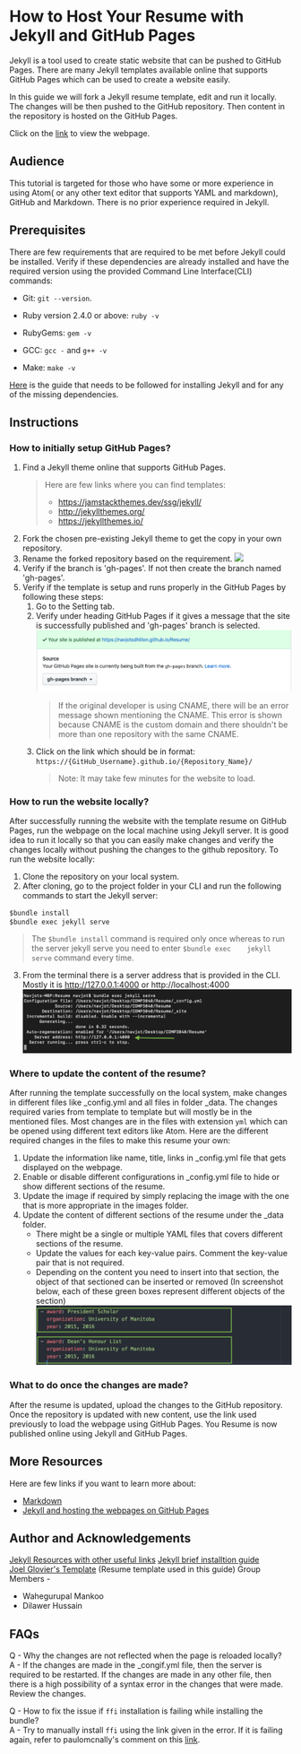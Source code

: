 # How to Host Your Resume with Jekyll and GitHub Pages

Jekyll is a tool used to create static website that can be pushed to GitHub Pages. There are many Jekyll templates available online that supports GitHub Pages which can be used to create a website easily.

In this guide we will fork a Jekyll resume template, edit and run it locally. The changes will be then pushed to the GitHub repository. Then content in the repository is hosted on the GitHub Pages.

Click on the [link](https://navjotsdhillon.github.io/Resume/) to view the webpage.

## Audience

This tutorial is targeted for those who have some or more experience in using Atom( or any other text editor that supports YAML and markdown), GitHub and Markdown. There is no prior experience required in Jekyll.

## Prerequisites

There are few requirements that are required to be met before Jekyll could be installed. Verify if these dependencies are already installed and have the required version using the provided Command Line Interface(CLI) commands:
  - Git: `git --version`.

  - Ruby version 2.4.0 or above: `ruby -v`

  - RubyGems: `gem -v`

  - GCC: `gcc -` and `g++ -v`

  - Make: `make -v`

[Here](https://jekyllrb.com/docs/installation/) is the guide that needs to be followed for installing Jekyll and for any of the missing dependencies.

## Instructions
### How to initially setup GitHub Pages?

1. Find a Jekyll theme online that supports GitHub Pages.
    > Here are few links where you can find templates:
    > - https://jamstackthemes.dev/ssg/jekyll/
    > - http://jekyllthemes.org/
    > - https://jekyllthemes.io/
2. Fork the chosen pre-existing Jekyll theme to get the copy in your own repository.
3. Rename the forked repository based on the requirement.
![](https://github.com/NavjotSDhillon/Resume/blob/gh-pages/GitHub_Forking.gif?raw=true)
4. Verify if the branch is 'gh-pages'. If not then create the branch named 'gh-pages'.
5. Verify if the template is setup and runs properly in the GitHub Pages by following these steps:
    1. Go to the Setting tab.
    2. Verify under heading GitHub Pages if it gives a message that the site is successfully published and 'gh-pages' branch is selected.
    ![](https://github.com/NavjotSDhillon/Resume/blob/gh-pages/Website_published.png?raw=true)
        > If the original developer is using CNAME, there will be an error message shown mentioning the CNAME. This error is shown because CNAME is the custom domain and there shouldn't be more than one repository with the same CNAME.  
    3. Click on the link which should be in format: `https://{GitHub_Username}.github.io/{Repository_Name}/`  
        > Note: It may take few minutes for the website to load.
  
### How to run the website locally?
After successfully running the website with the template resume on GitHub Pages, run the webpage on the local machine using Jekyll server. It is good idea to run it locally so that you can easily make changes and verify the changes locally without pushing the changes to the github repository. To run the website locally:
1. Clone the repository on your local system.
2. After cloning, go to the project folder in your CLI and run the following commands to start the Jekyll server:
  ```
  $bundle install
  $bundle exec jekyll serve
  ```
  > The `$bundle install` command is required only once whereas to run the server jekyll serve you need to enter `$bundle exec    jekyll serve` command every time.  
3. From the terminal there is a server address that is provided in the CLI. Mostly it is http://127.0.0.1:4000 or http://localhost:4000
![](https://github.com/NavjotSDhillon/Resume/blob/gh-pages/Jekyll_Server_Start.png?raw=true)

### Where to update the content of the resume?
After running the template successfully on the local system, make changes in different files like \_config.yml and all files in folder \_data. The changes required varies from template to template but will mostly be in the mentioned files. Most changes are in the files with extension `yml` which can be opened using different text editors like Atom. Here are the different required changes in the files to make this resume your own:
1. Update the information like name, title, links in \_config.yml file that gets displayed on the webpage.
2. Enable or disable different configurations in \_config.yml file to hide or show different sections of the resume.
3. Update the image if required by simply replacing the image with the one that is more appropriate in the images folder.
4. Update the content of different sections of the resume under the \_data folder.
   - There might be a single or multiple YAML files that covers different sections of the resume.
   - Update the values for each key-value pairs. Comment the key-value pair that is not required.
   - Depending on the content you need to insert into that section, the object of that sectioned can be inserted or removed (In screenshot below, each of these green boxes represent different objects of the section)
   ![](https://github.com/NavjotSDhillon/Resume/blob/gh-pages/Objects.png?raw=true)

### What to do once the changes are made?
After the resume is updated, upload the changes to the GitHub repository. Once the repository is updated with new content, use the link used previously to load the webpage using GitHub Pages. You Resume is now published online using Jekyll and GitHub Pages.

## More Resources
Here are few links if you want to learn more about:
 - [Markdown](https://github.github.com/gfm/)
 - [Jekyll and hosting the webpages on GitHub Pages](https://www.mikedane.com/static-site-generators/jekyll/)

## Author and Acknowledgements
[Jekyll Resources with other useful links](https://jekyllrb.com/resources/)
[Jekyll brief installtion guide](https://jekyllrb.com/docs/)    
[Joel Glovier's Template](https://github.com/jglovier/resume-template) (Resume template used in this guide)
Group Members -
  - Wahegurupal Mankoo
  - Dilawer Hussain

## FAQs
Q - Why the changes are not reflected when the page is reloaded locally?  
A - If the changes are made in the \_congif.yml file, then the server is required to be restarted. If the changes are made in any other file, then there is a high possibility of a syntax error in the changes that were made. Review the changes.

Q - How to fix the issue if `ffi` installation is failing while installing the bundle?  
A - Try to manually install `ffi` using the link given in the error. If it is failing again, refer to paulomcnally's comment on this [link](https://github.com/ffi/ffi/issues/611#issuecomment-364621532).
